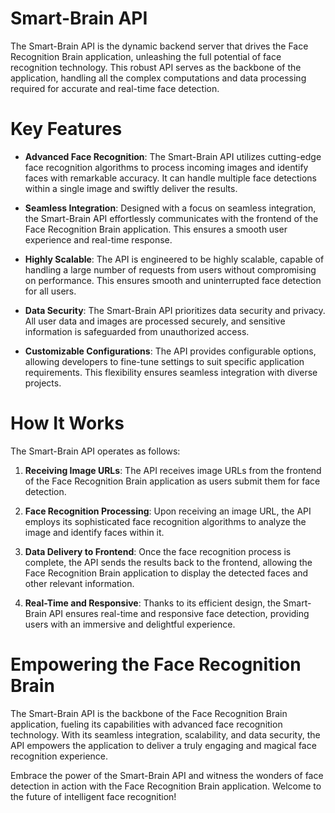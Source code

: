 # Smart-Brain API

The Smart-Brain API is the dynamic backend server that drives the Face Recognition Brain application, unleashing the full potential
of face recognition technology. This robust API serves as the backbone of the application, handling all the complex computations and
data processing required for accurate and real-time face detection.

# Key Features
* **Advanced Face Recognition**: The Smart-Brain API utilizes cutting-edge face recognition algorithms to process incoming images and identify faces
with remarkable accuracy. It can handle multiple face detections within a single image and swiftly deliver the results.

* **Seamless Integration**: Designed with a focus on seamless integration, the Smart-Brain API effortlessly communicates with the frontend of the
Face Recognition Brain application. This ensures a smooth user experience and real-time response.

* **Highly Scalable**: The API is engineered to be highly scalable, capable of handling a large number of requests from users without compromising on performance.
This ensures smooth and uninterrupted face detection for all users.

* **Data Security**: The Smart-Brain API prioritizes data security and privacy. All user data and images are processed securely, and sensitive information
is safeguarded from unauthorized access.

* **Customizable Configurations**: The API provides configurable options, allowing developers to fine-tune settings to suit specific application requirements.
This flexibility ensures seamless integration with diverse projects.

# How It Works

The Smart-Brain API operates as follows:

1. **Receiving Image URLs**: The API receives image URLs from the frontend of the Face Recognition Brain application as users submit them for face detection.

2. **Face Recognition Processing**: Upon receiving an image URL, the API employs its sophisticated face recognition algorithms to analyze the image and identify faces within it.

3. **Data Delivery to Frontend**: Once the face recognition process is complete, the API sends the results back to the frontend, allowing the Face Recognition Brain application to display the detected faces and other relevant information.

4. **Real-Time and Responsive**: Thanks to its efficient design, the Smart-Brain API ensures real-time and responsive face detection, providing users with an immersive and delightful experience.

# Empowering the Face Recognition Brain

The Smart-Brain API is the backbone of the Face Recognition Brain application, fueling its capabilities with advanced face recognition technology. With its seamless integration, scalability, and data security, the API empowers the application to deliver a truly engaging and magical face recognition experience.

Embrace the power of the Smart-Brain API and witness the wonders of face detection in action with the Face Recognition Brain application. Welcome to the future of intelligent face recognition!
